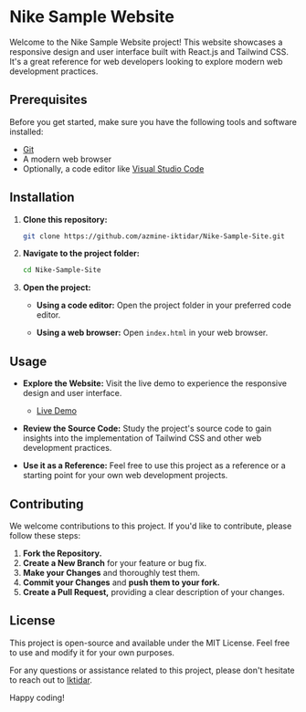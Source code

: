 # Nike Sample Website

Welcome to the Nike Sample Website project! This website showcases a responsive design and user interface built with React.js and Tailwind CSS. It's a great reference for web developers looking to explore modern web development practices.

## Prerequisites

Before you get started, make sure you have the following tools and software installed:

- [Git](https://git-scm.com/)
- A modern web browser
- Optionally, a code editor like [Visual Studio Code](https://code.visualstudio.com/)

## Installation

1. **Clone this repository:**

    ```bash
    git clone https://github.com/azmine-iktidar/Nike-Sample-Site.git
    ```

2. **Navigate to the project folder:**

    ```bash
    cd Nike-Sample-Site
    ```

3. **Open the project:**

    - **Using a code editor:** Open the project folder in your preferred code editor.

    - **Using a web browser:** Open `index.html` in your web browser.

## Usage

- **Explore the Website:** Visit the live demo to experience the responsive design and user interface.
  - [Live Demo]([https://your-live-demo-url.com](https://65364f6effd20e7cb7ea2909--dazzling-peony-382c75.netlify.app/))

- **Review the Source Code:** Study the project's source code to gain insights into the implementation of Tailwind CSS and other web development practices.

- **Use it as a Reference:** Feel free to use this project as a reference or a starting point for your own web development projects.

## Contributing

We welcome contributions to this project. If you'd like to contribute, please follow these steps:

1. **Fork the Repository.**
2. **Create a New Branch** for your feature or bug fix.
3. **Make your Changes** and thoroughly test them.
4. **Commit your Changes** and **push them to your fork.**
5. **Create a Pull Request,** providing a clear description of your changes.

## License

This project is open-source and available under the MIT License. Feel free to use and modify it for your own purposes.

For any questions or assistance related to this project, please don't hesitate to reach out to [Iktidar](https://your-contact-info.com).

Happy coding!
